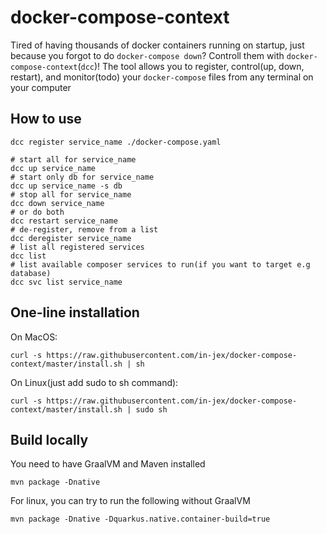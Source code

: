 # docker-compose-context

Tired of having thousands of docker containers running on startup, just because you forgot to do `docker-compose down`? Controll them with `docker-compose-context`(`dcc`)! The tool allows you to register, control(up, down, restart), and monitor(todo) your `docker-compose` files from any terminal on your computer

## How to use
```shell
dcc register service_name ./docker-compose.yaml

# start all for service_name
dcc up service_name
# start only db for service_name
dcc up service_name -s db
# stop all for service_name
dcc down service_name
# or do both
dcc restart service_name
# de-register, remove from a list
dcc deregister service_name
# list all registered services
dcc list
# list available composer services to run(if you want to target e.g database)
dcc svc list service_name
```


## One-line installation
On MacOS:
```shell
curl -s https://raw.githubusercontent.com/in-jex/docker-compose-context/master/install.sh | sh
```
On Linux(just add sudo to sh command):
```shell
curl -s https://raw.githubusercontent.com/in-jex/docker-compose-context/master/install.sh | sudo sh
```

## Build locally
You need to have GraalVM and Maven installed
```shell
mvn package -Dnative
```

For linux, you can try to run the following without GraalVM
```
mvn package -Dnative -Dquarkus.native.container-build=true
```
